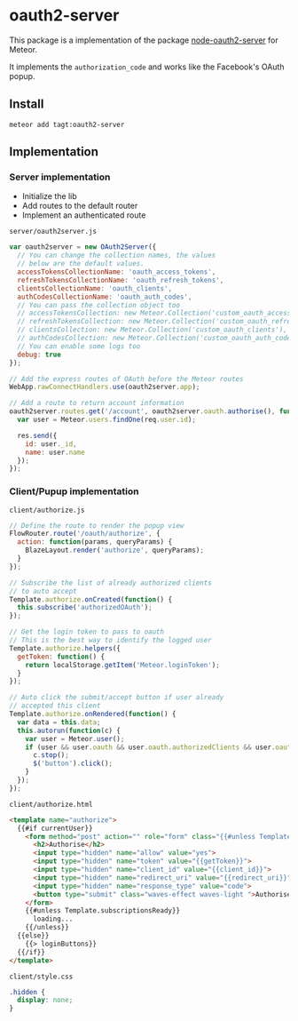 # oauth2-server

This package is a implementation of the package [node-oauth2-server](https://github.com/thomseddon/node-oauth2-server) for Meteor.

It implements the `authorization_code` and works like the Facebook's OAuth popup.

## Install
```
meteor add tagt:oauth2-server
```

## Implementation

### Server implementation
 * Initialize the lib
 * Add routes to the default router
 * Implement an authenticated route

`server/oauth2server.js`
```javascript
var oauth2server = new OAuth2Server({
  // You can change the collection names, the values
  // below are the default values.
  accessTokensCollectionName: 'oauth_access_tokens',
  refreshTokensCollectionName: 'oauth_refresh_tokens',
  clientsCollectionName: 'oauth_clients',
  authCodesCollectionName: 'oauth_auth_codes',
  // You can pass the collection object too
  // accessTokensCollection: new Meteor.Collection('custom_oauth_access_tokens'),
  // refreshTokensCollection: new Meteor.Collection('custom_oauth_refresh_tokens'),
  // clientsCollection: new Meteor.Collection('custom_oauth_clients'),
  // authCodesCollection: new Meteor.Collection('custom_oauth_auth_codes'),
  // You can enable some logs too
  debug: true
});

// Add the express routes of OAuth before the Meteor routes
WebApp.rawConnectHandlers.use(oauth2server.app);

// Add a route to return account information
oauth2server.routes.get('/account', oauth2server.oauth.authorise(), function(req, res, next) {
  var user = Meteor.users.findOne(req.user.id);

  res.send({
    id: user._id,
    name: user.name
  });
});
```

### Client/Pupup implementation

`client/authorize.js`
```javascript
// Define the route to render the popup view
FlowRouter.route('/oauth/authorize', {
  action: function(params, queryParams) {
    BlazeLayout.render('authorize', queryParams);
  }
});

// Subscribe the list of already authorized clients
// to auto accept
Template.authorize.onCreated(function() {
  this.subscribe('authorizedOAuth');
});

// Get the login token to pass to oauth
// This is the best way to identify the logged user
Template.authorize.helpers({
  getToken: function() {
    return localStorage.getItem('Meteor.loginToken');
  }
});

// Auto click the submit/accept button if user already
// accepted this client
Template.authorize.onRendered(function() {
  var data = this.data;
  this.autorun(function(c) {
    var user = Meteor.user();
    if (user && user.oauth && user.oauth.authorizedClients && user.oauth.authorizedClients.indexOf(data.client_id()) > -1) {
      c.stop();
      $('button').click();
    }
  });
});
```

`client/authorize.html`
```html
<template name="authorize">
  {{#if currentUser}}
    <form method="post" action="" role="form" class="{{#unless Template.subscriptionsReady}}hidden{{/unless}}">
      <h2>Authorise</h2>
      <input type="hidden" name="allow" value="yes">
      <input type="hidden" name="token" value="{{getToken}}">
      <input type="hidden" name="client_id" value="{{client_id}}">
      <input type="hidden" name="redirect_uri" value="{{redirect_uri}}">
      <input type="hidden" name="response_type" value="code">
      <button type="submit" class="waves-effect waves-light ">Authorise</button>
    </form>
    {{#unless Template.subscriptionsReady}}
      loading...
    {{/unless}}
  {{else}}
    {{> loginButtons}}
  {{/if}}
</template>
```

`client/style.css`
```css
.hidden {
  display: none;
}
```
